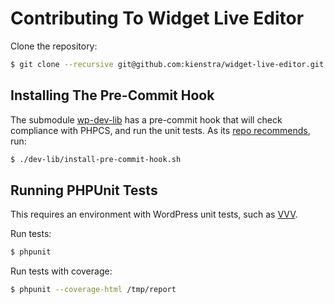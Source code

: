#  Contributing To Widget Live Editor

Clone the repository:
``` bash
$ git clone --recursive git@github.com:kienstra/widget-live-editor.git
```

## Installing The Pre-Commit Hook
The submodule [wp-dev-lib](https://github.com/xwp/wp-dev-lib#install-as-submodule) has a pre-commit hook that will check compliance with PHPCS, and run the unit tests. As its [repo recommends](https://github.com/xwp/wp-dev-lib#install-as-submodule), run:
``` bash
$ ./dev-lib/install-pre-commit-hook.sh
```

## Running PHPUnit Tests

This requires an environment with WordPress unit tests, such as [VVV](https://github.com/Varying-Vagrant-Vagrants/VVV).

Run tests:

``` bash
$ phpunit
```

Run tests with coverage:

``` bash
$ phpunit --coverage-html /tmp/report
```
